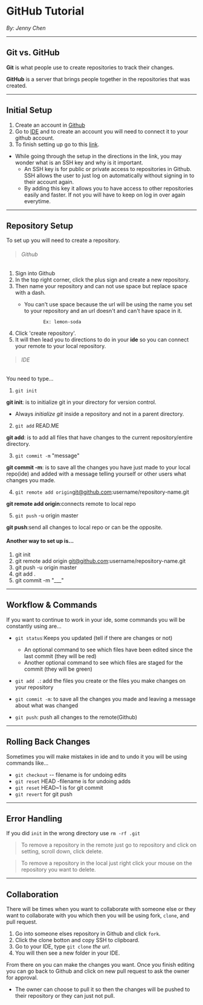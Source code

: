 # GitHub Tutorial

_By: Jenny Chen_

---
## Git vs. GitHub
**Git** is what people use to create repositories to track their changes.

**GitHub** is a server that brings people together in the repositories that was created.

---
## Initial Setup
1. Create an account in [Github](https://github.com/)
2. Go to [IDE](https://ide.cs50.io/) and to create an account you will need to connect it to your github account. 
3. To finish setting up go to this [link](https://github.com/hstatsep/ide50).

* While going through the setup in the directions in the link, you may wonder what is an SSH key and why is it important.
   * An SSH key is for public or private access to repositories in Github. SSH allows the user to just log on automatically without signing in to their account again. 
   * By adding this key it allows you to have access to other repositories easily and faster. If not you will have to keep on log in over again everytime. 

---
## Repository Setup
To set up you will need to create a repository.

> ###### Github

1. Sign into Github
2. In the top right corner, click the plus sign and create a new repository.
3. Then name your repository and can not use space but replace space with a dash.
   * You can't use space because the url will be using the name you set to your repository and an url doesn't and can't have space in it.

                Ex: lemon-soda
4. Click 'create repository'.
5. It will then lead you to directions to do in your **ide** so you can connect your remote to your local repository.

> ###### IDE

You need to type...
        
1. `git init` 

**git init**: is to initialize git in your directory for version control.
* Always _initialize git_ inside a repository and not in a parent directory.

2. `git add` READ.ME

**git add**: is to add all files that have changes to the current repository/entire directory.

3. `git commit -m` "message"

**git commit -m**: is to save all the changes you have just made to your local repo(ide) and added with a message telling yourself or other users what changes you made. 

4. `git remote add origin`git@github.com:username/repository-name.git

**git remote add origin**:connects remote to local repo

5. `git push` -u origin master

**git push**:send all changes to local repo or can be the opposite.

#### Another way to set up is...
1. git init
2. git remote add origin git@github.com:username/repository-name.git
3. git push -u origin master
4. git add .
5. git commit -m "___"

---
## Workflow & Commands
If you want to continue to work in your ide, some commands you will be constantly using are...

* `git status`:Keeps you updated (tell if there are changes or not)
   * An optional command to see which files have been edited since the last commit (they will be red)
   * Another optional command to see which files are staged for the commit (they will be green)

* `git add .`: add the files you create or the files you make changes on your repository
* `git commit -m`: to save all the changes you made and leaving a message about what was changed
* `git push`: push all changes to the remote(Github)

---
## Rolling Back Changes
Sometimes you will make mistakes in ide and to undo it you will be using commands like...

* `git checkout` -- filename is for undoing edits
* `git reset` HEAD -filename is for undoing adds
* `git reset` HEAD~1 is for git commit
* `git revert` for git push

---
## Error Handling
If you did `init` in the wrong directory use `rm -rf .git`

> To remove a repository in the remote just go to repository and click on setting, scroll down, click delete.

> To remove a repository in the local just right click your mouse on the repository you want to delete.

---
## Collaboration
There will be times when you want to collaborate with someone else or they want to collaborate with you which then you will be using fork, `clone`, and pull request.
1. Go into someone elses repository in Github and click `fork`.
2. Click the clone botton and copy SSH to clipboard.
3. Go to your IDE, type `git clone` _the url_.
4. You will then see a new folder in your IDE. 

From there on you can make the changes you want. 
Once you finish editing you can go back to Github and click on new pull request to ask the owner for approval.
* The owner can choose to pull it so then the changes will be pushed to their repository or they can just not pull.
